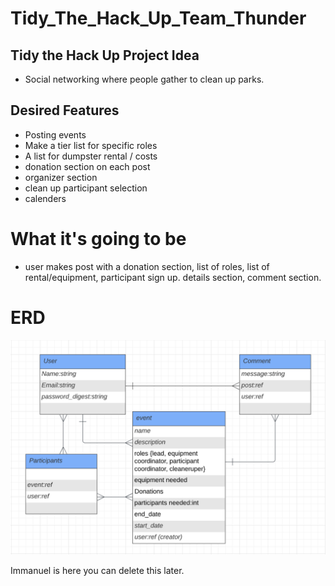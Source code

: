 # Tidy_The_Hack_Up_Team_Thunder

## Tidy the Hack Up Project Idea

- Social networking where people gather to clean up parks.

## Desired Features

- Posting events
- Make a tier list for specific roles
- A list for dumpster rental / costs
- donation section on each post
- organizer section
- clean up participant selection
- calenders

# What it's going to be

- user makes post with a donation section, list of roles, list of rental/equipment, participant sign up. details section, comment section.

# ERD

![](./readme_assets/erd.png)

Immanuel is here you can delete this later.
